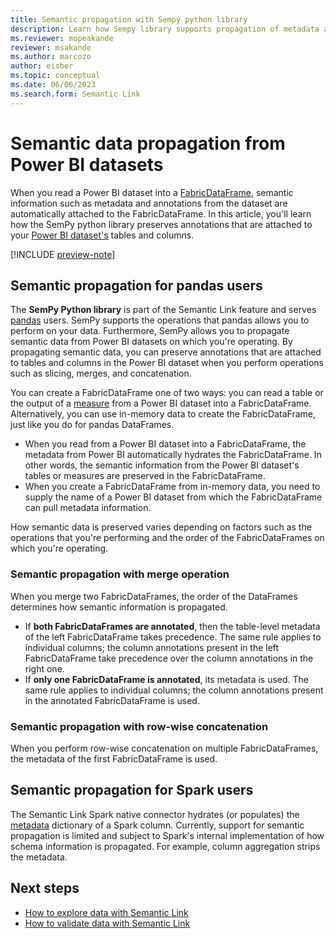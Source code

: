 ```yaml
---
title: Semantic propagation with Sempy python library
description: Learn how Sempy library supports propagation of metadata attached to Power BI datasets on which you're operating.
ms.reviewer: mopeakande
reviewer: msakande
ms.author: marcozo
author: eisber
ms.topic: conceptual
ms.date: 06/06/2023
ms.search.form: Semantic Link
---
```


# Semantic data propagation from Power BI datasets

When you read a Power BI dataset into a [FabricDataFrame](data-science-overview.md), semantic information such as metadata and annotations from the dataset are automatically attached to the FabricDataFrame. In this article, you'll learn how the SemPy python library preserves annotations that are attached to your [Power BI dataset's](/power-bi/connect-data/service-datasets-understand) tables and columns.

[!INCLUDE [preview-note](../includes/preview-note.md)]

## Semantic propagation for pandas users

The **SemPy Python library** is part of the Semantic Link feature and serves [pandas](https://pandas.pydata.org/) users. SemPy supports the operations that pandas allows you to perform on your data. Furthermore, SemPy allows you to propagate semantic data from Power BI datasets on which you're operating. By propagating semantic data, you can preserve annotations that are attached to tables and columns in the Power BI dataset when you perform operations such as slicing, merges, and concatenation.

You can create a FabricDataFrame one of two ways: you can read a table or the output of a [measure](/power-bi/transform-model/desktop-measures) from a Power BI dataset into a FabricDataFrame. Alternatively, you can use in-memory data to create the FabricDataFrame, just like you do for pandas DataFrames.

- When you read from a Power BI dataset into a FabricDataFrame, the metadata from Power BI automatically hydrates the FabricDataFrame. In other words, the semantic information from the Power BI dataset's tables or measures are preserved in the FabricDataFrame.
- When you create a FabricDataFrame from in-memory data, you need to supply the name of a Power BI dataset from which the FabricDataFrame can pull metadata information.

How semantic data is preserved varies depending on factors such as the operations that you're performing and the order of the FabricDataFrames on which you're operating.

### Semantic propagation with merge operation

When you merge two FabricDataFrames, the order of the DataFrames determines how semantic information is propagated.

   - If **both FabricDataFrames are annotated**, then the table-level metadata of the left FabricDataFrame takes precedence. The same rule applies to individual columns; the column annotations present in the left FabricDataFrame take precedence over the column annotations in the right one.
   - If **only one FabricDataFrame is annotated**, its metadata is used. The same rule applies to individual columns; the column annotations present in the annotated FabricDataFrame is used.

### Semantic propagation with row-wise concatenation

When you perform row-wise concatenation on multiple FabricDataFrames, the metadata of the first FabricDataFrame is used.


<!-- ### Semantic propagation with stack and unstack operations
Unstack operation in pandas is used to move a level of index from row to column. Just like its counterpart stack, it is a useful operation to reshape the datacube. Multi-level indexes on rows and columns in pandas can be visualized as the dimensions of a datacube. Each level of the index corresponds to one dimension, and the dataframe itself is just a projection of this higher-dimensional cube onto two dimensions, with some dimensions being projected to the rows, and some dimensions being projected to the columns. The "unstack" operation moves a level from the rows to columns, while the "stack" operation does the opposite. Both operations just change the shape of the dataframe, but neither changes the nature of the underlying datacube -->


## Semantic propagation for Spark users
The Semantic Link Spark native connector hydrates (or populates) the [metadata](https://spark.apache.org/docs/3.3.2/api/python/reference/pyspark.sql/api/pyspark.sql.types.StructField.html#pyspark.sql.types.StructField) dictionary of a Spark column.
Currently, support for semantic propagation is limited and subject to Spark's internal implementation of how schema information is propagated. For example, column aggregation strips the metadata.

## Next steps
- [How to explore data with Semantic Link](semantic-link-explore-data.md)
- [How to validate data with Semantic Link](semantic-link-validate-data.md)
